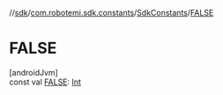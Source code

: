 //[sdk](../../../index.md)/[com.robotemi.sdk.constants](../index.md)/[SdkConstants](index.md)/[FALSE](-f-a-l-s-e.md)

# FALSE

[androidJvm]\
const val [FALSE](-f-a-l-s-e.md): [Int](https://kotlinlang.org/api/latest/jvm/stdlib/kotlin/-int/index.html)

